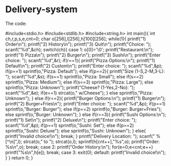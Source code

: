 # Delivery-system

The code:

#include<stdio.h>
#include<stdlib.h>
#include<string.h>
int main(){
 int ch,r,p,s,e,cnt=0;
 char o[256],l[256],h[100][256];
 while(1){
  printf("1) Order\n");
  printf("2) History\n");
  printf("3) Quit\n");
  printf("Choice: ");
  scanf("%d",&ch);
  switch(ch){
   case 1:
    o[0]='\0';
    printf("Restaurant:\n");
    printf("1) Pizza\n");
    printf("2) Burger\n");
    printf("3) Sushi\n");
    printf("Enter choice: ");
    scanf("%d",&r);
    if(r==1){
     printf("Pizza Options:\n");
     printf("1) Default\n");
     printf("2) Custom\n");
     printf("Enter choice: ");
     scanf("%d",&p);
     if(p==1)
      sprintf(o,"Pizza: Default");
     else if(p==2){
      printf("Size (1-S,2-M,3-L): ");
      scanf("%d",&s);
      if(s==1)
       sprintf(o,"Pizza: Small");
      else if(s==2)
       sprintf(o,"Pizza: Medium");
      else if(s==3)
       sprintf(o,"Pizza: Large");
      else
       sprintf(o,"Pizza: Unknown");
      printf("Cheese? (1-Yes,2-No): ");
      scanf("%d",&e);
      if(e==1)
       strcat(o," w/Cheese");
     }
     else
      sprintf(o,"Pizza: Unknown");
    }
    else if(r==2){
     printf("Burger Options:\n");
     printf("1) Burger\n");
     printf("2) Burger+Fries\n");
     printf("Enter choice: ");
     scanf("%d",&p);
     if(p==1)
      sprintf(o,"Burger: Burger");
     else if(p==2)
      sprintf(o,"Burger: Burger+Fries");
     else
      sprintf(o,"Burger: Unknown");
    }
    else if(r==3){
     printf("Sushi Options:\n");
     printf("1) Set\n");
     printf("2) Deluxe\n");
     printf("Enter choice: ");
     scanf("%d",&p);
     if(p==1)
      sprintf(o,"Sushi: Set");
     else if(p==2)
      sprintf(o,"Sushi: Deluxe");
     else
      sprintf(o,"Sushi: Unknown");
    }
    else{
     printf("Invalid choice!\n");
     break;
    }
    printf("Delivery Location: ");
    scanf(" %[^\n]",l);
    strcat(o," to ");
    strcat(o,l);
    sprintf(h[cnt++],"%s",o);
    printf("Order: %s\n",o);
    break;
   case 2:
    printf("Order History:\n");
    for(e=0;e<cnt;e++)
     printf("%s\n",h[e]);
    break;
   case 3:
    exit(0);
   default:
    printf("Invalid choice!\n");
  }
 }
 return 0;
}
